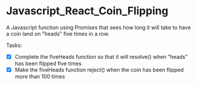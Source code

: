 # Javascript_React_Coin_Flipping
A Javascript function using Promises that sees how long it will take to have a coin land on "heads" five times in a row.

Tasks:
- [x] Complete the fiveHeads function so that it will resolve() when "heads" has been flipped five times
- [x] Make the fiveHeads function reject() when the coin has been flipped more than 100 times
